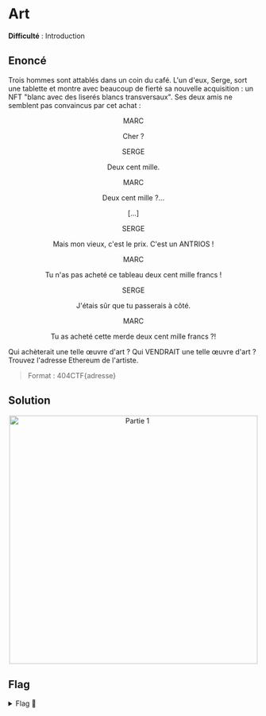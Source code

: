 # Art

**Difficulté** : Introduction

## Enoncé

Trois hommes sont attablés dans un coin du café. L'un d'eux, Serge, sort une tablette et montre avec beaucoup de fierté sa nouvelle acquisition : un NFT "blanc avec des liserés blancs transversaux". Ses deux amis ne semblent pas convaincus par cet achat :

<p align="center"> MARC </p>
<p align="center"> Cher ? </p>

<p align="center"> SERGE </p>
<p align="center"> Deux cent mille. </p>

<p align="center"> MARC </p>
<p align="center"> Deux cent mille ?... </p>

<p align="center"> [...] </p>

<p align="center"> SERGE </p>
<p align="center"> Mais mon vieux, c'est le prix. C'est un ANTRIOS ! </p>

<p align="center"> MARC </p>
<p align="center"> Tu n'as pas acheté ce tableau deux cent mille francs ! </p>

<p align="center"> SERGE </p>
<p align="center"> J'étais sûr que tu passerais à côté. </p>

<p align="center"> MARC </p>
<p align="center"> Tu as acheté cette merde deux cent mille francs ?! </p>


Qui achèterait une telle œuvre d'art ? Qui VENDRAIT une telle œuvre d'art ?   
Trouvez l'adresse Ethereum de l'artiste.   
> Format : 404CTF{adresse}


## Solution

<p align="center"><img src="Partie 1.png" alt="Partie 1" width="500"></p>

## Flag

<details>
<summary> Flag 🚩</summary>

```
404CTF{L3_M0m3nT_3St_V3nU_D3_54mus3r}
```